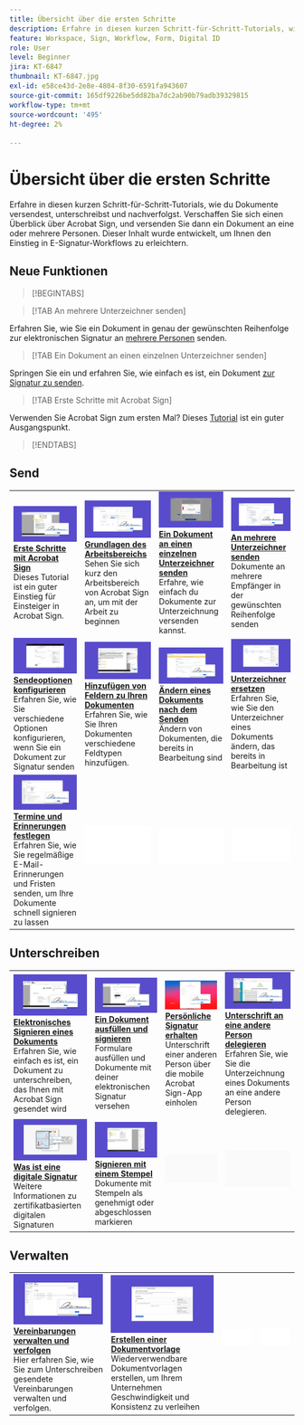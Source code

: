 ```yaml
---
title: Übersicht über die ersten Schritte
description: Erfahre in diesen kurzen Schritt-für-Schritt-Tutorials, wie du Dokumente versendest, unterschreibst und nachverfolgst.
feature: Workspace, Sign, Workflow, Form, Digital ID
role: User
level: Beginner
jira: KT-6847
thumbnail: KT-6847.jpg
exl-id: e58ce43d-2e8e-4804-8f30-6591fa943607
source-git-commit: 165df9226be5dd82ba7dc2ab90b79adb39329815
workflow-type: tm+mt
source-wordcount: '495'
ht-degree: 2%

---
```


# Übersicht über die ersten Schritte

Erfahre in diesen kurzen Schritt-für-Schritt-Tutorials, wie du Dokumente versendest, unterschreibst und nachverfolgst. Verschaffen Sie sich einen Überblick über Acrobat Sign, und versenden Sie dann ein Dokument an eine oder mehrere Personen. Dieser Inhalt wurde entwickelt, um Ihnen den Einstieg in E-Signatur-Workflows zu erleichtern.

## Neue Funktionen

>[!BEGINTABS]

>[!TAB An mehrere Unterzeichner senden]

Erfahren Sie, wie Sie ein Dokument in genau der gewünschten Reihenfolge zur elektronischen Signatur an [mehrere Personen](send-to-multiple-recipients.md) senden.

>[!TAB Ein Dokument an einen einzelnen Unterzeichner senden]

Springen Sie ein und erfahren Sie, wie einfach es ist, ein Dokument [zur Signatur zu senden](send-to-single-recipient.md).

>[!TAB Erste Schritte mit Acrobat Sign]

Verwenden Sie Acrobat Sign zum ersten Mal? Dieses [Tutorial](new-sender.md) ist ein guter Ausgangspunkt.

>[!ENDTABS]

## Send

<table style="table-layout:fixed">
<tr>
  <td>
    <a href="new-sender.md">
      <img alt="Erste Schritte mit Acrobat Sign" src="../assets/gettingstartednew.png" />
    </a>
    <div>
    <a href="new-sender.md"><strong>Erste Schritte mit Acrobat Sign</strong></a>
    </div>
    Dieses Tutorial ist ein guter Einstieg für Einsteiger in Acrobat Sign.
    <br>
  </td>
 <td>
    <a href="quick-tour.md">
      <img alt="Grundlagen des Arbeitsbereichs" src="../assets/workspace.png" />
    </a>
    <div>
    <a href="quick-tour.md"><strong>Grundlagen des Arbeitsbereichs</strong></a>
    </div>
    Sehen Sie sich kurz den Arbeitsbereich von Acrobat Sign an, um mit der Arbeit zu beginnen
    <br>
  </td>
  <td>
    <a href="send-to-single-recipient.md">
      <img alt="Senden eines Dokuments an einen einzelnen Unterzeichner" src="../assets/send-single-recipient.png" />
    </a>
    <div>
    <a href="send-to-single-recipient.md"><strong>Ein Dokument an einen einzelnen Unterzeichner senden</strong></a>
    </div>
    Erfahre, wie einfach du Dokumente zur Unterzeichnung versenden kannst.
    <br>
  </td>
  <td>
    <a href="send-to-multiple-recipients.md">
      <img alt="An mehrere Unterzeichner senden" src="../assets/send-to-multiple-recipient.png" />
    </a>
    <div>
    <a href="send-to-multiple-recipients.md"><strong>An mehrere Unterzeichner senden</strong></a>
    </div>
    Dokumente an mehrere Empfänger in der gewünschten Reihenfolge senden
    <br>
  </td>
</tr>
<tr>
  <td>
    <a href="sending-options.md">
      <img alt="Sendeoptionen konfigurieren" src="../assets/configure.png" />
    </a>
    <div>
    <a href="sending-options.md"><strong>Sendeoptionen konfigurieren</strong></a>
    </div>
    Erfahren Sie, wie Sie verschiedene Optionen konfigurieren, wenn Sie ein Dokument zur Signatur senden
    <br>
  </td>
  <td>
    <a href="adding-fields.md">
      <img alt="Hinzufügen von Feldern zu Ihren Dokumenten" src="../assets/adding-fields.png" />
    </a>
    <div>
    <a href="adding-fields.md"><strong>Hinzufügen von Feldern zu Ihren Dokumenten</strong></a>
    </div>
    Erfahren Sie, wie Sie Ihren Dokumenten verschiedene Feldtypen hinzufügen.
    <br>
  </td>
  <td>
    <a href="modify-in-flight.md">
      <img alt="Ändern eines Dokuments nach dem Senden" src="../assets/modify.png" />
    </a>
    <div>
    <a href="modify-in-flight.md"><strong>Ändern eines Dokuments nach dem Senden</strong></a>
    </div>
    Ändern von Dokumenten, die bereits in Bearbeitung sind
    <br>
  </td>
  <td>
    <a href="replace-signer.md">
      <img alt="Ersetzen eines Unterzeichners" src="../assets/replace.png" />
    </a>
    <div>
    <a href="replace-signer.md"><strong>Unterzeichner ersetzen</strong></a>
    </div>
    Erfahren Sie, wie Sie den Unterzeichner eines Dokuments ändern, das bereits in Bearbeitung ist
     <br>
  </td>
</tr>
<tr>
  <td>
      <a href="set-deadlines-reminders.md">
        <img alt="Termine und Erinnerungen festlegen" src="../assets/deadlines-reminders.png" />
      </a>
      <div>
      <a href="set-deadlines-reminders.md"><strong>Termine und Erinnerungen festlegen</strong></a>
      </div>
      Erfahren Sie, wie Sie regelmäßige E-Mail-Erinnerungen und Fristen senden, um Ihre Dokumente schnell signieren zu lassen
      <br>
    </td> 
  <td>
      <img alt="Spacer" src="../assets/Whitespacer.png" />
      <div>
      <br>
    </td>
    <td>
      <img alt="Spacer" src="../assets/Whitespacer.png" />
      <div>
      <br>
    </td>
    <td>
      <img alt="Spacer" src="../assets/Whitespacer.png" />
      <div>
      <br>
    </td>
</tr>
</table>

## Unterschreiben

<table style="table-layout:fixed">
<tr>
  <td>
    <a href="electronically-sign-a-document.md">
      <img alt="Dokumente elektronisch unterschreiben" src="../assets/sign-electronically.png" />
    </a>
    <div>
    <a href="electronically-sign-a-document.md"><strong>Elektronisches Signieren eines Dokuments</strong></a>
    </div>
    Erfahren Sie, wie einfach es ist, ein Dokument zu unterschreiben, das Ihnen mit Acrobat Sign gesendet wird
    <br>
  </td>
  <td>
    <a href="fill-and-sign.md">
      <img alt="Ein Dokument ausfüllen und unterschreiben" src="../assets/fill-and-sign.png" />
    </a>
    <div>
    <a href="fill-and-sign.md"><strong>Ein Dokument ausfüllen und signieren</strong></a>
    </div>
    Formulare ausfüllen und Dokumente mit deiner elektronischen Signatur versehen
    <br>
  </td>
  <td>
    <a href="sign-in-person.md">
      <img alt="Persönliches Einholen einer Unterschrift" src="../assets/inperson.png" />
    </a>
    <div>
    <a href="sign-in-person.md"><strong>Persönliche Signatur erhalten</strong></a>
    </div>
    Unterschrift einer anderen Person über die mobile Acrobat Sign-App einholen
    <br>
  </td>
  <td>
    <a href="delegate-signing.md">
      <img alt="Unterschrift an eine andere Person delegieren" src="../assets/delegate-signing.png" />
    </a>
    <div>
    <a href="delegate-signing.md"><strong>Unterschrift an eine andere Person delegieren</strong></a>
    </div>
    Erfahren Sie, wie Sie die Unterzeichnung eines Dokuments an eine andere Person delegieren.
    <br>
  </td>
</tr>
<tr>
  <td>
    <a href="sign-with-a-digital-signature.md">
      <img alt="Was ist eine digitale Signatur?" src="../assets/digital-signature.png" />
    </a>
    <div>
    <a href="sign-with-a-digital-signature.md"><strong>Was ist eine digitale Signatur</strong></a>
    </div>
    Weitere Informationen zu zertifikatbasierten digitalen Signaturen
    <br>
  </td>
  <td>
    <a href="sign-with-a-stamp.md">
      <img alt="Signieren mit einem Stempel" src="../assets/sign-stamp.png" />
    </a>
    <div>
    <a href="sign-with-a-stamp.md"><strong>Signieren mit einem Stempel</strong></a>
    </div>
    Dokumente mit Stempeln als genehmigt oder abgeschlossen markieren
     <br>
  </td> 
 <td>
    <img alt="Spacer" src="../assets/Grayspacer.png" />
    <div>
    <br>
  </td>
  <td>
    <img alt="Spacer" src="../assets/Grayspacer.png" />
    <div>
    <br>
  </td>
</tr>  
</table>

## Verwalten

<table style="table-layout:fixed">
<tr>
  <td>
    <a href="manage-and-track.md">
      <img alt="Vereinbarungen verwalten und verfolgen" src="../assets/manage-track.png" />
    </a>
    <div>
    <a href="manage-and-track.md"><strong>Vereinbarungen verwalten und verfolgen</strong></a>
    </div>
    Hier erfahren Sie, wie Sie zum Unterschreiben gesendete Vereinbarungen verwalten und verfolgen.
    <br>
  </td>
  <td>
    <a href="../sign-advanced-users/create-a-template.md">
      <img alt="Erstellen von Dokumentvorlagen" src="../assets/create-template.png" />
    </a>
    <div>
    <a href="../sign-advanced-users/create-a-template.md"><strong>Erstellen einer Dokumentvorlage</strong></a>
    </div>
    Wiederverwendbare Dokumentvorlagen erstellen, um Ihrem Unternehmen Geschwindigkeit und Konsistenz zu verleihen
    <br>
  </td>
  <td>
    <img alt="Spacer" src="../assets/Whitespacer.png" />
    <div>
    <br>
  </td>
  <td>
    <img alt="Spacer" src="../assets/Whitespacer.png" />
    <div>
    <br>
  </td>
</tr>
</table>
